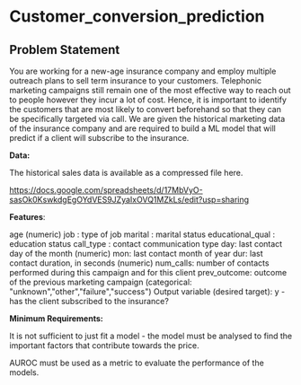 # Customer_conversion_prediction

## **Problem Statement**

You are working for a new-age insurance company and employ multiple outreach plans to sell term insurance to your customers. Telephonic marketing campaigns still remain one of the most effective way to reach out to people however they incur a lot of cost. Hence, it is important to identify the customers that are most likely to convert beforehand so that they can be specifically targeted via call. We are given the historical marketing data of the insurance company and are required to build a ML model that will predict if a client will subscribe to the insurance. 

**Data:**

The historical sales data is available as a compressed file here. 

https://docs.google.com/spreadsheets/d/17MbVyO-sasOk0KswkdgEgOYdVES9JZyaIxOVQ1MZkLs/edit?usp=sharing

**Features**:

age (numeric)
job : type of job
marital : marital status
educational_qual : education status
call_type : contact communication type
day: last contact day of the month (numeric)
mon: last contact month of year
dur: last contact duration, in seconds (numeric)
num_calls: number of contacts performed during this campaign and for this client 
prev_outcome: outcome of the previous marketing campaign (categorical: "unknown","other","failure","success")
Output variable (desired target):
y - has the client subscribed to the insurance?


**Minimum Requirements:**

It is not sufficient to just fit a model - the model must be analysed to find the important factors that contribute towards the price. 

AUROC must be used as a metric to evaluate the performance of the models.
